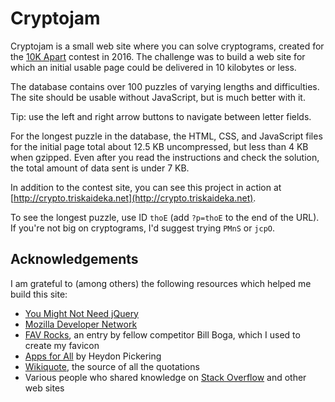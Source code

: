 # Cryptojam

Cryptojam is a small web site where you can solve cryptograms, created for the [10K Apart](https://a-k-apart.com/) contest in 2016.  The challenge was to build a web site for which an initial usable page could be delivered in 10 kilobytes or less.

The database contains over 100 puzzles of varying lengths and difficulties.  The site should be usable without JavaScript, but is much better with it.

Tip: use the left and right arrow buttons to navigate between letter fields.

For the longest puzzle in the database, the HTML, CSS, and JavaScript files for the initial page total about 12.5 KB uncompressed, but less than 4 KB when gzipped.  Even after you read the instructions and check the solution, the total amount of data sent is under 7 KB.

In addition to the contest site, you can see this project in action at [http://crypto.triskaideka.net](http://crypto.triskaideka.net).

To see the longest puzzle, use ID `thoE` (add `?p=thoE` to the end of the URL).  If you're not big on cryptograms, I'd suggest trying `PMnS` or `jcpO`.

## Acknowledgements

I am grateful to (among others) the following resources which helped me build this site:

* [You Might Not Need jQuery](http://youmightnotneedjquery.com/)
* [Mozilla Developer Network](https://developer.mozilla.org/)
* [FAV Rocks](https://a-k-apart.com/gallery/FAV-Rocks), an entry by fellow competitor Bill Boga, which I used to create my favicon
* [Apps for All](https://shop.smashingmagazine.com/products/apps-for-all) by Heydon Pickering
* [Wikiquote](https://en.wikiquote.org/wiki/Main_Page), the source of all the quotations
* Various people who shared knowledge on [Stack Overflow](http://stackoverflow.com/) and other web sites